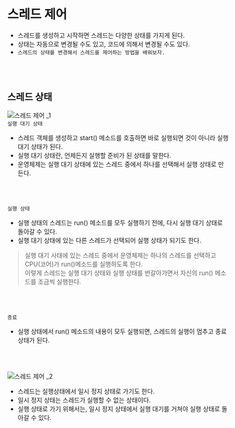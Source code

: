 # 스레드 제어
+ 스레드를 생성하고 시작하면 스레드는 다양한 상태를 가지게 된다.
+ 상태는 자동으로 변경될 수도 있고, 코드에 의해서 변경될 수도 있다.
+ `스레드의 상태를 변경해서 스레드를 제어하는 방법을 배워보자.`

<br> <br>
## 스레드 상태
![스레드 제어 _1](https://user-images.githubusercontent.com/57389368/187691708-3c96c852-29e9-4fc3-944b-7f775db8283e.JPG) <br>
`실행 대기 상태` <br>
+ 스레드 객체를 생성하고 start() 메소드를 호출하면 바로 실행되면 것이 아니라 실행 대기 상태가 된다.
+ 실행 대기 상태란, 언제든지 실행할 준비가 된 상태를 말한다.
+ 운영체제는 실행 대기 상태에 있는 스레드 중에서 하나를 선택해서 실행 상태로 만든다.

<br> <br>

`실행 상태` <br>
+ 실행 상태의 스레드는 run() 메소드를 모두 실행하기 전에, 다시 실행 대기 상태로 돌아갈 수 있다.
+ 실행 대기 상태에 있는 다른 스레드가 선택되어 실행 상태가 되기도 한다.
> 실행 대기 사태에 있는 스레드 중에서 운영체제는 하나의 스레드를 선택하고 CPU(코어)가 run()메소드를 실행하도록 한다. <br>
> 이렇게 스레드는 실행 대기 상태와 실행 상태를 번갈아가면서 자신의 run() 메소드를 조금씩 실행한다.

<br> <br>

`종료` <br>
+ 실행 상태에서 run() 메소드의 내용이 모두 실행되면, 스레드의 실행이 멈추고 종료 상태가 된다.

<br> <br>

![스레드 제어 _2](https://user-images.githubusercontent.com/57389368/187693926-046f3854-8abe-4e57-b498-0e0b41ffe2fe.JPG) <br>
+ 스레드는 실행상태에서 일시 정지 상태로 가기도 한다.
+ 일시 정지 상태는 스레드가 실행할 수 없는 상태이다.
+ 실행 상태로 가기 위해서는, 일시 정지 상태에서 실행 대기를 거쳐야 실행 상태로 돌아갈 수 있다.
